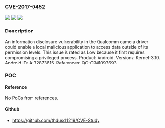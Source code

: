 ### [CVE-2017-0452](https://cve.mitre.org/cgi-bin/cvename.cgi?name=CVE-2017-0452)
![](https://img.shields.io/static/v1?label=Product&message=Android&color=blue)
![](https://img.shields.io/static/v1?label=Version&message=n%2Fa&color=blue)
![](https://img.shields.io/static/v1?label=Vulnerability&message=Information%20disclosure&color=brighgreen)

### Description

An information disclosure vulnerability in the Qualcomm camera driver could enable a local malicious application to access data outside of its permission levels. This issue is rated as Low because it first requires compromising a privileged process. Product: Android. Versions: Kernel-3.10. Android ID: A-32873615. References: QC-CR#1093693.

### POC

#### Reference
No PoCs from references.

#### Github
- https://github.com/thdusdl1219/CVE-Study


